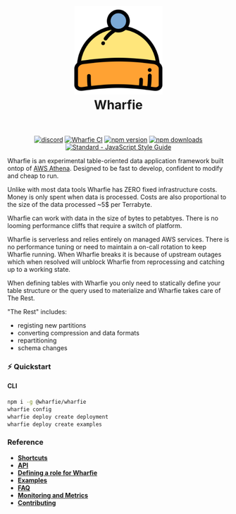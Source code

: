 <h1 align="center">
  <a href="https://standardjs.com"><img src="./docs/beanie.svg" alt="Wharfie Beanie Logo" width="200"></a>
  <br>
  Wharfie
  <br>
  <br>
</h1>

<p align="center">
  <a href="https://discord.gg/QEbzFUsR"><img src="https://img.shields.io/discord/1131550721142161408" alt="discord"></a>
  <a href="https://github.com/wharfie/wharfie/actions/workflows/github-actions.yml"><img src="https://github.com/wharfie/wharfie/actions/workflows/github-actions.yml/badge.svg" alt="Wharfie CI"></a>
  <a href="https://www.npmjs.com/package/@wharfie/wharfie"><img src="https://img.shields.io/npm/v/@wharfie/wharfie.svg" alt="npm version"></a>
  <a href="https://www.npmjs.com/package/@wharfie/wharfie"><img src="https://img.shields.io/npm/dm/@wharfie/wharfie.svg" alt="npm downloads"></a>
  <a href="https://standardjs.com"><img src="https://img.shields.io/badge/code_style-standard-brightgreen.svg" alt="Standard - JavaScript Style Guide"></a>
</p>

Wharfie is an experimental table-oriented data application framework built ontop of [AWS Athena](https://aws.amazon.com/athena/). Designed to be fast to develop, confident to modify and cheap to run.

Unlike with most data tools Wharfie has ZERO fixed infrastructure costs. Money is only spent when data is processed. Costs are also proportional to the size of the data processed ~5$ per Terrabyte.

Wharfie can work with data in the size of bytes to petabtyes. There is no looming performance cliffs that require a switch of platform.

Wharfie is serverless and relies entirely on managed AWS services. There is no performance tuning or need to maintain a on-call rotation to keep Wharfie running. When Wharfie breaks it is because of upstream outages which when resolved will unblock Wharfie from reprocessing and catching up to a working state.

When defining tables with Wharfie you only need to statically define your table structure or the query used to materialize and Wharfie takes care of The Rest.

"The Rest" includes:

- registing new partitions
- converting compression and data formats
- repartitioning
- schema changes

### ⚡️ Quickstart

#### CLI

```bash
npm i -g @wharfie/wharfie
wharfie config
wharfie deploy create deployment
wharfie deploy create examples
```

### Reference

- **[Shortcuts](./docs/shortcuts.md)**
- **[API](./docs/API.md)**
- **[Defining a role for Wharfie](./docs/defining_a_role_for_wharfie.md)**
- **[Examples](./docs/examples.md)**
- **[FAQ](./docs/FAQ.md)**
- **[Monitoring and Metrics](./docs/metrics.md)**
- **[Contributing](./docs/contributing.md)**
